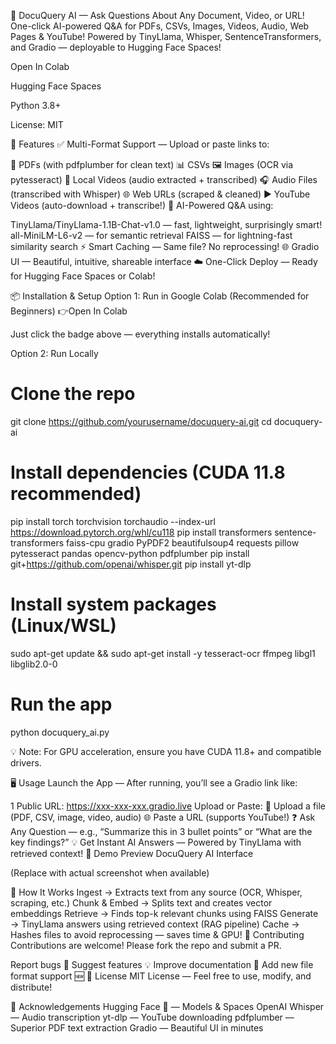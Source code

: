 🤖 DocuQuery AI — Ask Questions About Any Document, Video, or URL!
One-click AI-powered Q&A for PDFs, CSVs, Images, Videos, Audio, Web Pages & YouTube!
Powered by TinyLlama, Whisper, SentenceTransformers, and Gradio — deployable to Hugging Face Spaces! 

Open In Colab

Hugging Face Spaces

Python 3.8+

License: MIT

🚀 Features
✅ Multi-Format Support — Upload or paste links to:

📄 PDFs (with pdfplumber for clean text)
📊 CSVs
🖼️ Images (OCR via pytesseract)
🎥 Local Videos (audio extracted + transcribed)
🎧 Audio Files (transcribed with Whisper)
🌐 Web URLs (scraped & cleaned)
▶️ YouTube Videos (auto-download + transcribe!)
🧠 AI-Powered Q&A using:

TinyLlama/TinyLlama-1.1B-Chat-v1.0 — fast, lightweight, surprisingly smart!
all-MiniLM-L6-v2 — for semantic retrieval
FAISS — for lightning-fast similarity search
⚡ Smart Caching — Same file? No reprocessing!
🌐 Gradio UI — Beautiful, intuitive, shareable interface
☁️ One-Click Deploy — Ready for Hugging Face Spaces or Colab!

📦 Installation & Setup
Option 1: Run in Google Colab (Recommended for Beginners)
👉Open In Colab

Just click the badge above — everything installs automatically!

Option 2: Run Locally

# Clone the repo
git clone https://github.com/yourusername/docuquery-ai.git
cd docuquery-ai

# Install dependencies (CUDA 11.8 recommended)
pip install torch torchvision torchaudio --index-url https://download.pytorch.org/whl/cu118
pip install transformers sentence-transformers faiss-cpu gradio PyPDF2 beautifulsoup4 requests pillow pytesseract pandas opencv-python pdfplumber
pip install git+https://github.com/openai/whisper.git
pip install yt-dlp

# Install system packages (Linux/WSL)
sudo apt-get update && sudo apt-get install -y tesseract-ocr ffmpeg libgl1 libglib2.0-0

# Run the app
python docuquery_ai.py

💡 Note: For GPU acceleration, ensure you have CUDA 11.8+ and compatible drivers. 

🖥️ Usage
Launch the App — After running, you’ll see a Gradio link like:


1
Public URL: https://xxx-xxx-xxx.gradio.live
Upload or Paste:
📂 Upload a file (PDF, CSV, image, video, audio)
🌐 Paste a URL (supports YouTube!)
❓ Ask Any Question — e.g., “Summarize this in 3 bullet points” or “What are the key findings?”
💡 Get Instant AI Answers — Powered by TinyLlama with retrieved context!
🎥 Demo Preview
DocuQuery AI Interface

(Replace with actual screenshot when available)

🧠 How It Works
Ingest → Extracts text from any source (OCR, Whisper, scraping, etc.)
Chunk & Embed → Splits text and creates vector embeddings
Retrieve → Finds top-k relevant chunks using FAISS
Generate → TinyLlama answers using retrieved context (RAG pipeline)
Cache → Hashes files to avoid reprocessing — saves time & GPU!
🤝 Contributing
Contributions are welcome! Please fork the repo and submit a PR.

Report bugs 🐞
Suggest features 💡
Improve documentation 📖
Add new file format support 🆕
📜 License
MIT License — Feel free to use, modify, and distribute!

🙌 Acknowledgements
Hugging Face 🤗 — Models & Spaces
OpenAI Whisper — Audio transcription
yt-dlp — YouTube downloading
pdfplumber — Superior PDF text extraction
Gradio — Beautiful UI in minutes
